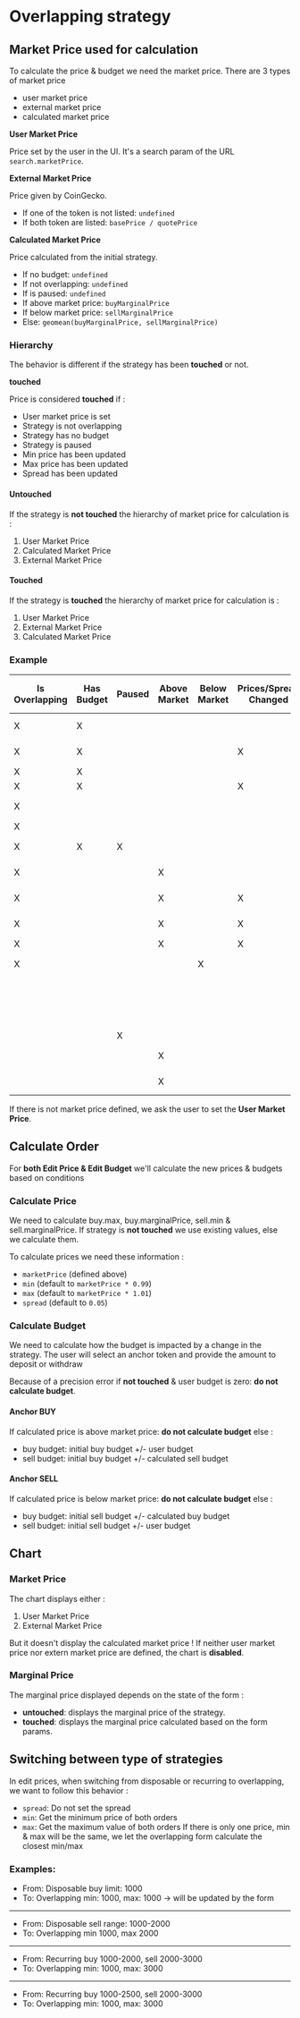 # Overlapping strategy

## Market Price used for calculation
To calculate the price & budget we need the market price. There are 3 types of market price
- user market price
- external market price
- calculated market price

**User Market Price**

Price set by the user in the UI. It's a search param of the URL `search.marketPrice`.

**External Market Price**

Price given by CoinGecko.
- If one of the token is not listed: `undefined`
- If both token are listed: `basePrice / quotePrice`

**Calculated Market Price**

Price calculated from the initial strategy.
- If no budget: `undefined`
- If not overlapping: `undefined`
- If is paused: `undefined`
- If above market price: `buyMarginalPrice`
- If below market price: `sellMarginalPrice`
- Else: `geomean(buyMarginalPrice, sellMarginalPrice)`

### Hierarchy
The behavior is different if the strategy has been **touched** or not.

**touched**

Price is considered **touched** if : 
- User market price is set
- Strategy is not overlapping
- Strategy has no budget
- Strategy is paused
- Min price has been updated
- Max price has been updated
- Spread has been updated

#### Untouched
If the strategy is **not touched** the hierarchy of market price for calculation is : 
1. User Market Price
2. Calculated Market Price
3. External Market Price

#### Touched
If the strategy is **touched** the hierarchy of market price for calculation is : 
1. User Market Price
2. External Market Price
3. Calculated Market Price


### Example
| Is Overlapping | Has Budget | Paused | Above Market | Below Market | Prices/Spread Changed | Tokens Listed | Has User Price | Market Price Used |
|----------------|------------|--------|--------------|--------------|-----------------------|---------------|----------------|-------------------|
|        X       |      X     |        |              |              |                       |       X       |                | Calculated Price  |
|        X       |      X     |        |              |              |           X           |       X       |                | External Price    |
|        X       |      X     |        |              |              |                       |       X       |        X       | User Price        |
|        X       |      X     |        |              |              |           X           |       X       |        X       | User Price        |
|        X       |            |        |              |              |                       |       X       |                | External Price    |
|        X       |            |        |              |              |                       |               |                | -                 |
|        X       |      X     |    X   |              |              |                       |       X       |                | External Price    |
|        X       |            |        |       X      |              |                       |       X       |                | Buy Marginal      |
|        X       |            |        |       X      |              |           X           |       X       |                | External Price    |
|        X       |            |        |       X      |              |           X           |               |                | Buy Marginal      |
|        X       |            |        |       X      |              |           X           |               |        X       | User Price        |
|        X       |            |        |              |       X      |                       |       X       |                | Sell Marginal     |
|                |            |        |              |              |                       |       X       |                | External Price    |
|                |            |        |              |              |                       |               |                | Calculated Price  |
|                |            |    X   |              |              |                       |               |                | -                 |
|                |            |        |       X      |              |                       |       X       |                | External Price    |
|                |            |        |       X      |              |                       |               |                | Buy Marginal      |

If there is not market price defined, we ask the user to set the **User Market Price**.

## Calculate Order
For **both Edit Price & Edit Budget** we'll calculate the new prices & budgets based on conditions

### Calculate Price
We need to calculate buy.max, buy.marginalPrice, sell.min & sell.marginalPrice.
If strategy is **not touched** we use existing values, else we calculate them.

To calculate prices we need these information : 
- `marketPrice` (defined above)
- `min` (default to `marketPrice * 0.99`)
- `max` (default to `marketPrice * 1.01`)
- `spread` (default to `0.05`)


### Calculate Budget
We need to calculate how the budget is impacted by a change in the strategy.
The user will select an anchor token and provide the amount to deposit or withdraw

Because of a precision error if **not touched** & user budget is zero: **do not calculate budget**.

#### Anchor BUY
If calculated price is above market price: **do not calculate budget**
else : 
- buy budget: initial buy budget +/- user budget
- sell budget: initial buy budget +/- calculated sell budget

#### Anchor SELL
If calculated price is below market price: **do not calculate budget**
else : 
- buy budget: initial sell budget +/- calculated buy budget
- sell budget: initial sell budget +/- user budget


## Chart
### Market Price
The chart displays either : 
1. User Market Price
2. External Market Price

But it doesn't display the calculated market price !
If neither user market price nor extern market price are defined, the chart is **disabled**.

### Marginal Price
The marginal price displayed depends on the state of the form : 
- **untouched**: displays the marginal price of the strategy.
- **touched**: displays the marginal price calculated based on the form params.


## Switching between type of strategies
In edit prices, when switching from disposable or recurring to overlapping, we want to follow this behavior : 
- `spread`: Do not set the spread
- `min`: Get the minimum price of both orders
- `max`: Get the maximum value of both orders
If there is only one price, min & max will be the same, we let the overlapping form calculate the closest min/max

### Examples:
- From: Disposable buy limit: 1000
- To: Overlapping min: 1000, max: 1000 -> will be updated by the form
---
- From: Disposable sell range: 1000-2000
- To: Overlapping min 1000, max 2000
---
- From: Recurring buy 1000-2000, sell 2000-3000
- To: Overlapping min: 1000, max: 3000
---
- From: Recurring buy 1000-2500, sell 2000-3000
- To: Overlapping min: 1000, max: 3000